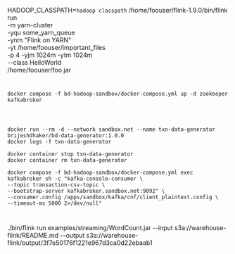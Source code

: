 HADOOP_CLASSPATH=`hadoop classpath` /home/foouser/flink-1.9.0/bin/flink run \
-m yarn-cluster \
-yqu some_yarn_queue \
-ynm "Flink on YARN" \
-yt /home/foouser/important_files \
-p 4 -yjm 1024m -ytm 1024m \
--class HelloWorld \
/home/foouser/foo.jar

#
#
#
```shell
docker compose -f bd-hadoop-sandbox/docker-compose.yml up -d zookeeper kafkabroker

```


#
#
#
```shell

docker run --rm -d --network sandbox.net --name txn-data-generator brijeshdhaker/bd-data-generator:1.0.0
docker logs -f txn-data-generator

docker container stop txn-data-generator
docker container rm txn-data-generator

docker compose -f bd-hadoop-sandbox/docker-compose.yml exec kafkabroker sh -c "kafka-console-consumer \
--topic transaction-csv-topic \
--bootstrap-server kafkabroker.sandbox.net:9092" \
--consumer.config /apps/sandbox/kafka/cnf/client_plaintext.config \
--timeout-ms 5000 2>/dev/null"

```

#
#
#
./bin/flink run examples/streaming/WordCount.jar --input s3a://warehouse-flink/README.md --output s3a://warehouse-flink/output/3f7e50176f1221e967d3ca0d22ebaab1